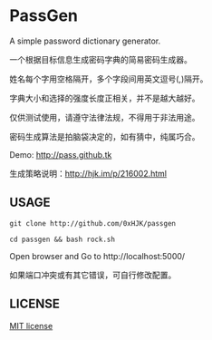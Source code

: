 # PassGen

A simple password dictionary generator.

一个根据目标信息生成密码字典的简易密码生成器。

姓名每个字用空格隔开，多个字段间用英文逗号(,)隔开。

字典大小和选择的强度长度正相关，并不是越大越好。

仅供测试使用，请遵守法律法规，不得用于非法用途。

密码生成算法是拍脑袋决定的，如有猜中，纯属巧合。

Demo: <http://pass.github.tk>

生成策略说明：<http://hjk.im/p/216002.html>

## USAGE

`git clone http://github.com/0xHJK/passgen`

`cd passgen && bash rock.sh`

Open browser and Go to http://localhost:5000/

如果端口冲突或有其它错误，可自行修改配置。

## LICENSE

[MIT license](https://github.com/0xHJK/passgen/blob/master/LICENSE)


